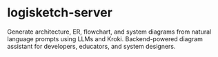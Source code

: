 # logisketch-server
Generate architecture, ER, flowchart, and system diagrams from natural language prompts using LLMs and Kroki. Backend-powered diagram assistant for developers, educators, and system designers.
